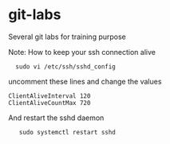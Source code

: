 # git-labs
Several git labs for training purpose



Note: 
How to keep your ssh connection alive
```shell script
  sudo vi /etc/ssh/sshd_config
```
 uncomment these lines and change the values
```
ClientAliveInterval 120
ClientAliveCountMax 720
```
And restart the sshd daemon
```shell script
   sudo systemctl restart sshd
``` 

